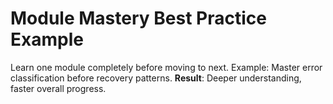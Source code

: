 # Module Mastery Best Practice Example
Learn one module completely before moving to next.
Example: Master error classification before recovery patterns.
**Result**: Deeper understanding, faster overall progress.
